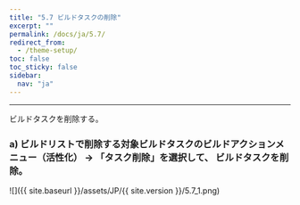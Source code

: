 ```yaml
---
title: "5.7 ビルドタスクの削除"
excerpt: ""
permalink: /docs/ja/5.7/
redirect_from:
  - /theme-setup/
toc: false
toc_sticky: false
sidebar:
  nav: "ja"
---
```


---
ビルドタスクを削除する。

### a\) ビルドリストで削除する対象ビルドタスクのビルドアクションメニュー（活性化） → 「タスク削除」を選択して、 ビルドタスクを削除。
![]({{ site.baseurl }}/assets/JP/{{ site.version }}/5.7_1.png)
